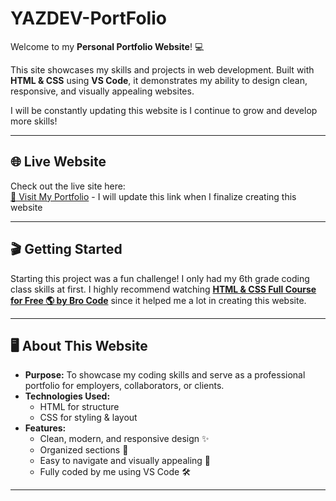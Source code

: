 # YAZDEV-PortFolio

Welcome to my **Personal Portfolio Website**! 💻  

This site showcases my skills and projects in web development. Built with **HTML & CSS** using **VS Code**, it demonstrates my ability to design clean, responsive, and visually appealing websites.  

I will be constantly updating this website is I continue to grow and develop more skills!

---

## 🌐 Live Website
Check out the live site here:  
[🚀 Visit My Portfolio](https://google.com) - I will update this link when I finalize creating this website

---

## 🎬 Getting Started
Starting this project was a fun challenge! I only had my 6th grade coding class skills at first. I highly recommend watching **[HTML & CSS Full Course for Free 🌎 by Bro Code](https://www.youtube.com/watch?v=HGTJBPNC-Gw&t=1121s)** since it helped me a lot in creating this website.  

---

## 🖥️ About This Website
- **Purpose:** To showcase my coding skills and serve as a professional portfolio for employers, collaborators, or clients.  
- **Technologies Used:** 
  - HTML for structure  
  - CSS for styling & layout  
- **Features:**
  - Clean, modern, and responsive design ✨  
  - Organized sections 📁  
  - Easy to navigate and visually appealing 🎨  
  - Fully coded by me using VS Code 🛠️  

---

